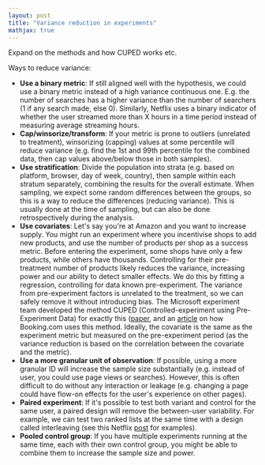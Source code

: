 ```yaml
---
layout: post
title: "Variance reduction in experiments"
mathjax: true
---
```


Expand on the methods and how CUPED works etc.



Ways to reduce variance:

- **Use a binary metric**: If still aligned well with the hypothesis, we could use a binary metric instead of a high variance continuous one. E.g. the number of searches has a higher variance than the number of searchers (1 if any search made, else 0). Similarly, Netflix uses a binary indicator of whether the user streamed more than X hours in a time period instead of measuring average streaming hours.
- **Cap/winsorize/transform**: If your metric is prone to outliers (unrelated to treatment), winsorizing (capping) values at some percentile will reduce variance (e.g. find the 1st and 99th percentile for the combined data, then cap values above/below those in both samples). 
- **Use stratification**: Divide the population into strata (e.g. based on platform, browser, day of week, country), then sample within each stratum separately, combining the results for the overall estimate. When sampling, we expect some random differences between the groups, so this is a way to reduce the differences (reducing variance). This is usually done at the time of sampling, but can also be done retrospectively during the analysis.
- **Use covariates**: Let's say you're at Amazon and you want to increase supply. You might run an experiment where you incentivise shops to add new products, and use the number of products per shop as a success metric. Before entering the experiment, some shops have only a few products, while others have thousands. Controlling for their pre-treatment number of products likely reduces the variance, increasing power and our ability to detect smaller effects. We do this by fitting a regression, controlling for data known pre-experiment. The variance from pre-experiment factors is unrelated to the treatment, so we can safely remove it without introducing bias. The Microsoft experiment team developed the method CUPED (Controlled-experiment using Pre-Experiment Data) for exactly this ([paper](https://www.exp-platform.com/Documents/2013-02-CUPED-ImprovingSensitivityOfControlledExperiments.pdf), and an [article](https://booking.ai/how-booking-com-increases-the-power-of-online-experiments-with-cuped-995d186fff1d#:~:text=CUPED%20is%20a%20technique%20developed,power%20to%20detect%20small%20effects.) on how Booking.com uses this method. Ideally, the covariate is the same as the experiment metric but measured on the pre-experiment period (as the variance reduction is based on the correlation between the covariate and the metric).
- **Use a more granular unit of observation**: If possible, using a more granular ID will increase the sample size substantially (e.g. instead of user, you could use page views or searches). However, this is often difficult to do without any interaction or leakage (e.g. changing a page could have flow-on effects for the user's experience on other pages).
- **Paired experiment**: If it's possible to test both variant and control for the same user, a paired design will remove the between-user variability. For example, we can test two ranked lists at the same time with a design called interleaving (see this Netflix [post](https://netflixtechblog.com/interleaving-in-online-experiments-at-netflix-a04ee392ec55) for examples).
- **Pooled control group**: If you have multiple experiments running at the same time, each with their own control group, you might be able to combine them to increase the sample size and power.